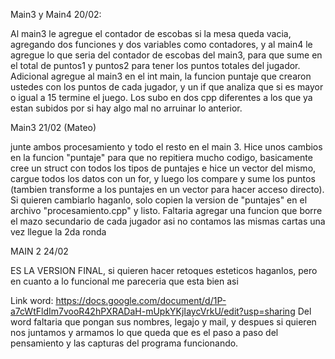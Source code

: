 Main3 y Main4 20/02:

Al main3 le agregue el contador de escobas si la mesa queda vacia, agregando dos funciones y dos variables como contadores, y al main4 le agregue lo que seria del contador de escobas del main3, para que sume en el total de puntos1 y puntos2 para tener los puntos totales del jugador.
Adicional agregue al main3 en el int main, la funcion puntaje que crearon ustedes con los puntos de cada jugador, y un if que analiza que si es mayor o igual a 15 termine el juego.
Los subo en dos cpp diferentes a los que ya estan subidos por si hay algo mal no arruinar lo anterior.


Main3 21/02 (Mateo)

junte ambos procesamiento y todo el resto en el main 3. Hice unos cambios en la funcion "puntaje" para que no repitiera mucho codigo, basicamente cree un struct con todos los tipos de puntajes e hice un vector del mismo, cargue todos los datos con un for, y luego los compare y sume los puntos (tambien transforme a los puntajes en un vector para hacer acceso directo). Si quieren cambiarlo haganlo, solo copien la version de "puntajes" en el archivo "procesamiento.cpp" y listo. Faltaria agregar una funcion que borre el mazo secundario de cada jugador asi no contamos las mismas cartas una vez llegue la 2da ronda

MAIN 2 24/02

ES LA VERSION FINAL, si quieren hacer retoques esteticos haganlos, pero en cuanto a lo funcional me pareceria que esta bien asi



Link word:
https://docs.google.com/document/d/1P-a7cWtFldIm7vooR42hPXRADaH-mUpkYKjIaycVrkU/edit?usp=sharing
Del word faltaria que pongan sus nombres, legajo y mail, y despues si quieren nos juntamos y armamos lo que queda que es el paso a paso del pensamiento y las capturas del programa funcionando.
